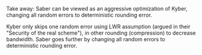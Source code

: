 <script type="text/javascript" charset="utf-8" 
src="https://cdn.mathjax.org/mathjax/latest/MathJax.js?config=TeX-AMS-MML_HTMLorMML,
https://vincenttam.github.io/javascripts/MathJaxLocal.js">
</script>


Take away:
Saber can be viewed as an aggressive optimization of Kyber, changing all random errors to deterministic rounding error. 

Kyber only skips one random error using LWR assumption (argued in their "Security of the real scheme"), in other rounding (compression) to decrease bandwidth. Saber goes further by changing all random errors to deterministic rounding error.